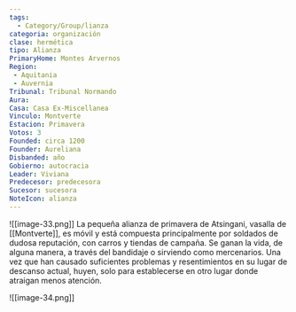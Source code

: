 ```yaml
---
tags:
  - Category/Group/lianza
categoria: organización
clase: hermética
tipo: Alianza
PrimaryHome: Montes Arvernos 
Region:
 - Aquitania
 - Auvernia 
Tribunal: Tribunal Normando 
Aura: 
Casa: Casa Ex-Miscellanea 
Vinculo: Montverte
Estacion: Primavera
Votos: 3
Founded: circa 1200 
Founder: Aureliana 
Disbanded: año
Gobierno: autocracia
Leader: Viviana
Predecesor: predecesora
Sucesor: sucesora
NoteIcon: alianza
---
```

![[image-33.png]]
La pequeña alianza de primavera de Atsingani, vasalla de [[Montverte]], es móvil y está compuesta principalmente por soldados de dudosa reputación, con carros y tiendas de campaña. Se ganan la vida, de alguna manera, a través del bandidaje o sirviendo como mercenarios. Una vez que han causado suficientes problemas y resentimientos en su lugar de descanso actual, huyen, solo para establecerse en otro lugar donde atraigan menos atención. 

![[image-34.png]]